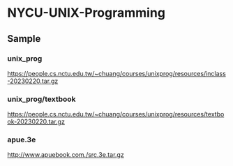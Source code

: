 # NYCU-UNIX-Programming

## Sample

### unix_prog

https://people.cs.nctu.edu.tw/~chuang/courses/unixprog/resources/inclass-20230220.tar.gz

### unix_prog/textbook

https://people.cs.nctu.edu.tw/~chuang/courses/unixprog/resources/textbook-20230220.tar.gz

### apue.3e

http://www.apuebook.com./src.3e.tar.gz
